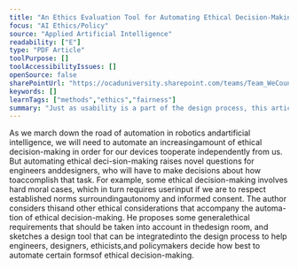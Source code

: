 ```yaml
---
title: "An Ethics Evaluation Tool for Automating Ethical Decision-Making in Robots and Self-Driving Cars"
focus: "AI Ethics/Policy"
source: "Applied Artificial Intelligence"
readability: ["E"]
type: "PDF Article"
toolPurpose: []
toolAccessibilityIssues: []
openSource: false
sharePointUrl: "https://ocaduniversity.sharepoint.com/teams/Team_WeCount/Shared%20Documents/Resources%20and%20Tools/Literature%20(curated)/An%20Ethics%20Evaluation%20Tool%20for%20Automating%20Ethical%20Decision%20Making%20in%20Robots%20and%20Self%20Driving%20Cars.pdf"
keywords: []
learnTags: ["methods","ethics","fairness"]
summary: "Just as usability is a part of the design process, this article describes the need to incorporate an ethics evaluation tool in AI that makes ethical and moral decisions.  "
---
```

As  we march down the road of automation in robotics andartificial intelligence, we will need to automate an increasingamount of ethical decision-making in order for our devices tooperate independently from us. But automating ethical deci-sion-making  raises  novel  questions  for  engineers  anddesigners, who will have to make decisions about how toaccomplish that task. For example, some ethical decision-making involves hard moral cases, which in turn requires userinput if we are to respect established norms surroundingautonomy and informed consent. The author considers thisand other ethical considerations that accompany the automa-tion of ethical decision-making. He proposes some generalethical requirements that should be taken into account in thedesign room, and sketches a design tool that can be integratedinto the design process to help engineers, designers, ethicists,and policymakers decide how best to automate certain formsof ethical decision-making.
